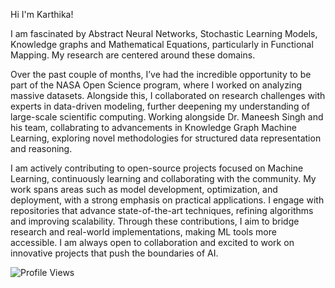 Hi I'm Karthika!

I am fascinated by Abstract Neural Networks, Stochastic Learning Models, Knowledge graphs and Mathematical Equations, particularly in Functional Mapping. My research are centered around these domains.

Over the past couple of months, I’ve had the incredible opportunity to be part of the NASA Open Science program, where I worked on analyzing massive datasets. Alongside this, I collaborated on research challenges with experts in data-driven modeling, further deepening my understanding of large-scale scientific computing. Working alongside Dr. Maneesh Singh and his team, collabrating to advancements in Knowledge Graph Machine Learning, exploring novel methodologies for structured data representation and reasoning.


I am actively contributing to open-source projects focused on Machine Learning, continuously learning and collaborating with the community. My work spans areas such as model development, optimization, and deployment, with a strong emphasis on practical applications. I engage with repositories that advance state-of-the-art techniques, refining algorithms and improving scalability. Through these contributions, I aim to bridge research and real-world implementations, making ML tools more accessible. I am always open to collaboration and excited to work on innovative projects that push the boundaries of AI.

![Profile Views](https://komarev.com/ghpvc/?username=KarthikaRajagopal44&color=blue)










<!-- Contribution Graph -->







